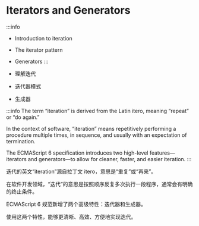 # Iterators and Generators

:::info
- Introduction to iteration
- The iterator pattern
- Generators
:::

- 理解迭代
- 迭代器模式
- 生成器

:::info
The term “iteration” is derived from the Latin itero, meaning “repeat” or “do again.” 

In the context of software, “iteration” means repetitively performing a procedure multiple times, in sequence, and usually with an expectation of termination. 

The ECMAScript 6 specification introduces two high-level features—iterators and generators—to allow for cleaner, faster, and easier iteration.
:::

迭代的英文“iteration”源自拉丁文 itero，意思是“重复”或“再来”。

在软件开发领域，“迭代”的意思是按照顺序反复多次执行一段程序，通常会有明确的终止条件。

ECMAScript 6 规范新增了两个高级特性：迭代器和生成器。

使用这两个特性，能够更清晰、高效、方便地实现迭代。
